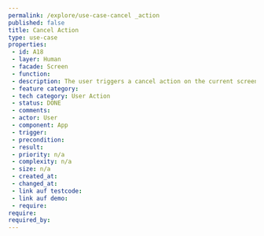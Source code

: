 ```yaml
---
permalink: /explore/use-case-cancel _action
published: false
title: Cancel Action
type: use-case
properties:
 - id: A18
 - layer: Human
 - facade: Screen
 - function: 
 - description: The user triggers a cancel action on the current screen, e.g. to postpone a decision. There should be a show/navigation use case before using this use case (to define the screen).
 - feature category: 
 - tech category: User Action
 - status: DONE
 - comments: 
 - actor: User
 - component: App
 - trigger: 
 - precondition: 
 - result: 
 - priority: n/a
 - complexity: n/a
 - size: n/a
 - created_at: 
 - changed_at: 
 - link auf testcode: 
 - link auf demo: 
 - require: 
require:
required_by:
---
```

